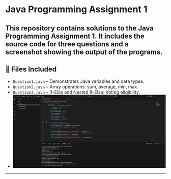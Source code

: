 # Java Programming Assignment 1
This repository contains solutions to the Java Programming Assignment 1. 
It includes the source code for three questions and a screenshot showing the output of the programs.
---
## 📁 Files Included

- `Question1.java` – Demonstrates Java variables and data types.
- `Question2.java` – Array operations: sum, average, min, max.
- `Question3.java` – If-Else and Nested If-Else: Voting eligibility.
- ![Output Screenshot](assets/javaQ_1_Q2_Q3.png)
---
